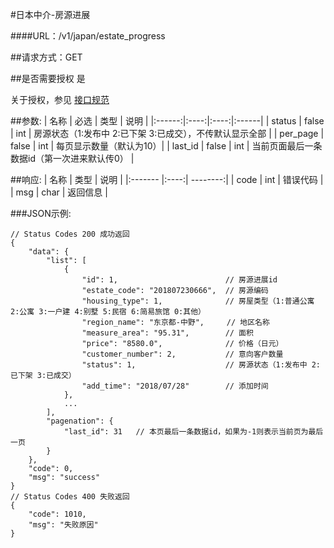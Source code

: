 #日本中介-房源进展

####URL：/v1/japan/estate_progress

##请求方式：GET

##是否需要授权
是

关于授权，参见 [接口规范][1]

##参数:
| 名称 | 必选 | 类型 | 说明 |
|:------:|:----:|:----:|:------|
| status  | false | int | 房源状态（1:发布中 2:已下架 3:已成交），不传默认显示全部 |
| per_page | false | int | 每页显示数量（默认为10）|
| last_id  | false | int | 当前页面最后一条数据id（第一次进来默认传0） |

##响应:
| 名称  | 类型  | 说明 |
|:------- |:----:| --------:|
| code    | int  |  错误代码 |
| msg     | char |  返回信息 |

###JSON示例:
```
// Status Codes 200 成功返回
{
    "data": {
        "list": [
            {
                "id": 1,                        // 房源进展id
                "estate_code": "201807230666",  // 房源编码
                "housing_type": 1,              // 房屋类型（1:普通公寓 2:公寓 3:一户建 4:别墅 5:民宿 6:简易旅馆 0:其他）
                "region_name": "东京都-中野",     // 地区名称
                "measure_area": "95.31",        // 面积
                "price": "8580.0",              // 价格（日元）
                "customer_number": 2,           // 意向客户数量
                "status": 1,                    // 房源状态（1:发布中 2:已下架 3:已成交）
                "add_time": "2018/07/28"        // 添加时间
            },
            ...
        ],
        "pagenation": {
            "last_id": 31   // 本页最后一条数据id，如果为-1则表示当前页为最后一页
        }
    },
    "code": 0,
    "msg": "success"
}
// Status Codes 400 失败返回
{
    "code": 1010,
    "msg": "失败原因"
}
```
[1]: ../read/auth.html